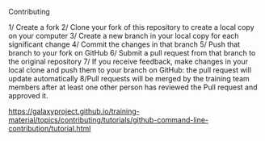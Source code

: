 
Contributing

1/ Create a fork
2/ Clone your fork of this repository to create a local copy on your computer
3/ Create a new branch in your local copy for each significant change
4/ Commit the changes in that branch
5/ Push that branch to your fork on GitHub
6/ Submit a pull request from that branch to the original repository
7/ If you receive feedback, make changes in your local clone and push them to your branch on GitHub: the pull request will update automatically
8/Pull requests will be merged by the training team members after at least one other person has reviewed the Pull request and approved it.

https://galaxyproject.github.io/training-material/topics/contributing/tutorials/github-command-line-contribution/tutorial.html